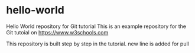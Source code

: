 # hello-world
Hello World repository for Git tutorial
This is an example repository for the Git tutoial on https://www.w3schools.com

This repository is built step by step in the tutorial.
new line is added for pull
